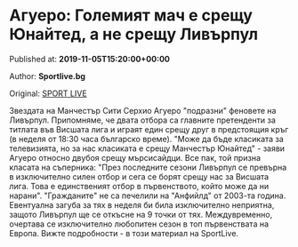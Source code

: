 
# Агуеро: Големият мач е срещу Юнайтед, а не срещу Ливърпул

Published at: **2019-11-05T15:20:00+00:00**

Author: **Sportlive.bg**

Original: [SPORT LIVE](https://www.sportlive.bg/worldfootball/england/aguero-golemiqt-mach-e-sreshtu-yunajted-a-ne-sreshtu-livyrpul-1402939.html)

Звездата на Манчестър Сити Серхио Агуеро "подразни" феновете на Ливърпул. Припомняме, че двата отбора са главните претенденти за титлата във Висшата лига и играят един срещу друг в предстоящия кръг (в неделя от 18:30 часа българско време).
"Може да бъде класиката за телевизията, но за нас класиката е срещу Манчестър Юнайтед" - заяви Агуеро относно двубоя срещу мърсисайдци. Все пак, той призна класата на съперника: "През последните сезони Ливърпул се превърна в изключително силен отбор и сега се борят срещу нас за Висшата лига. Това е единственият отбор в първенството, който може да ни нарани".
"Гражданите" не са печелили на "Анфийлд" от 2003-та година. Евентуална загуба за тях в неделя би била изключително неприятна, защото Ливърпул ще се откъсне на 9 точки от тях. Междувременно, очертава се изключително любопитен сезон в топ първенствата на Европа. Вижте подробности - в този материал на SportLive.
